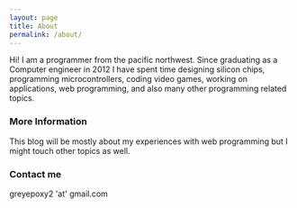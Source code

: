 ```yaml
---
layout: page
title: About
permalink: /about/
---
```


Hi! I am a programmer from the pacific northwest. Since graduating as a Computer engineer in 2012 I have spent time designing  silicon chips, programming microcontrollers, coding video games, working on applications, web programming, and also many other programming related topics.

### More Information

This blog will be mostly about my experiences with web programming but I might touch other topics as well.

### Contact me

greyepoxy2 'at' gmail.com 